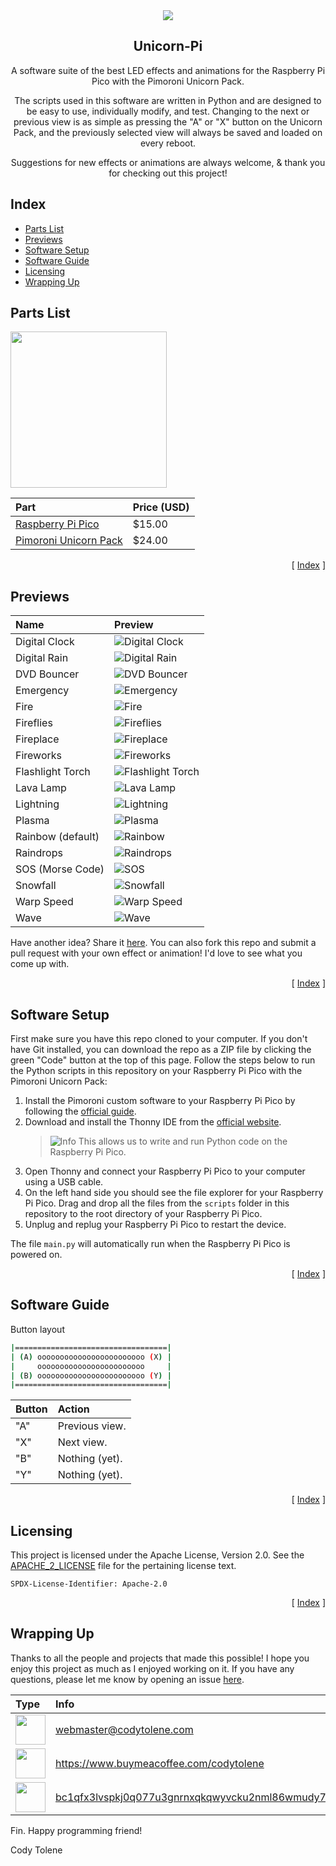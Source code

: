 <div align="center">
  <img align="center" src=".github/images/unicorn-pi.png" />
  <h2 align="center">Unicorn-Pi</h2>
  <p align="center">
    A software suite of the best LED effects and animations for the Raspberry Pi Pico with the Pimoroni Unicorn Pack.
  </p>
  <p align="center">
    The scripts used in this software are written in Python and are designed to be easy to use, individually modify, and test. Changing to the next or previous view is as simple as pressing the "A" or "X" button on the Unicorn Pack, and the previously selected view will always be saved and loaded on every reboot.
  </p>
  <p align="center">
    Suggestions for new effects or animations are always welcome, & thank you for checking out this project!
  </p>
</div>

## Index <a name="index"></a>

- [Parts List](#parts-list)
- [Previews](#previews)
- [Software Setup](#software-setup)
- [Software Guide](#software-guide)
- [Licensing](#licensing)
- [Wrapping Up](#wrapping-up)

<!---------------------------------------------------------------------------->
<!---------------------------------------------------------------------------->
<!---------------------------------------------------------------------------->

## Parts List <a name="parts-list"></a>

<img src=".github/images/intro.jpeg" height="250" />

| Part                                      | Price (USD) |
| :---------------------------------------- | :---------- |
| [Raspberry Pi Pico][url-pi-pico]          | $15.00      |
| [Pimoroni Unicorn Pack][url-unicorn-pack] | $24.00      |

<p align="right">[ <a href="#index">Index</a> ]</p>

<!---------------------------------------------------------------------------->
<!---------------------------------------------------------------------------->
<!---------------------------------------------------------------------------->

## Previews <a name="previews"></a>

| Name              | Preview |
| :---------------- | :---------------------------------------------------------------- |
| Digital Clock     | ![Digital Clock](.github/images/examples/digital-clock.gif)       |
| Digital Rain      | ![Digital Rain](.github/images/examples/digital-rain.gif)         |
| DVD Bouncer       | ![DVD Bouncer](.github/images/examples/dvd-bouncer.gif)           |
| Emergency         | ![Emergency](.github/images/examples/emergency.gif)               |
| Fire              | ![Fire](.github/images/examples/fire.gif)                         |
| Fireflies         | ![Fireflies](.github/images/examples/fireflies.gif)               |
| Fireplace         | ![Fireplace](.github/images/examples/fireplace.gif)               |
| Fireworks         | ![Fireworks](.github/images/examples/fireworks.gif)               |
| Flashlight Torch  | ![Flashlight Torch](.github/images/examples/flashlight-torch.gif) |
| Lava Lamp         | ![Lava Lamp](.github/images/examples/lava-lamp.gif)               |
| Lightning         | ![Lightning](.github/images/examples/lightning.gif)               |
| Plasma            | ![Plasma](.github/images/examples/plasma.gif)                     |
| Rainbow (default) | ![Rainbow](.github/images/examples/rainbow.gif)                   |
| Raindrops         | ![Raindrops](.github/images/examples/raindrops.gif)               |
| SOS (Morse Code)  | ![SOS](.github/images/examples/sos.gif)                           |
| Snowfall          | ![Snowfall](.github/images/examples/snowfall.gif)                 |
| Warp Speed        | ![Warp Speed](.github/images/examples/warp-speed.gif)             |
| Wave              | ![Wave](.github/images/examples/wave.gif)                         |

Have another idea? Share it [here][url-new-issue]. You can also fork this repo and submit a pull request with your own effect or animation! I'd love to see what you come up with.

<p align="right">[ <a href="#index">Index</a> ]</p>

<!---------------------------------------------------------------------------->
<!---------------------------------------------------------------------------->
<!---------------------------------------------------------------------------->

## Software Setup <a name="software-setup"></a>

First make sure you have this repo cloned to your computer. If you don't have Git installed, you can download the repo as a ZIP file by clicking the green "Code" button at the top of this page. Follow the steps below to run the Python scripts in this repository on your Raspberry Pi Pico with the Pimoroni Unicorn Pack:

1. Install the Pimoroni custom software to your Raspberry Pi Pico by following the [official guide][url-pimoroni-pico-guide].
2. Download and install the Thonny IDE from the [official website][url-thonny]. 
   > ![Info][img-info] This allows us to write and run Python code on the Raspberry Pi Pico.
3. Open Thonny and connect your Raspberry Pi Pico to your computer using a USB cable.
4. On the left hand side you should see the file explorer for your Raspberry Pi Pico. Drag and drop all the files from the `scripts` folder in this repository to the root directory of your Raspberry Pi Pico.
5. Unplug and replug your Raspberry Pi Pico to restart the device.

The file `main.py` will automatically run when the Raspberry Pi Pico is powered on.

<p align="right">[ <a href="#index">Index</a> ]</p>

<!---------------------------------------------------------------------------->
<!---------------------------------------------------------------------------->
<!---------------------------------------------------------------------------->

## Software Guide <a name="software-guide"></a>

Button layout

```bash
|==================================|
| (A) oooooooooooooooooooooooo (X) |
|     oooooooooooooooooooooooo     |
| (B) oooooooooooooooooooooooo (Y) |
|==================================|
```

| Button | Action          |
| :----- | :-------------- |
| "A"    | Previous view.  |
| "X"    | Next view.      |
| "B"    | Nothing (yet).  |
| "Y"    | Nothing (yet).  |

<p align="right">[ <a href="#index">Index</a> ]</p>

<!---------------------------------------------------------------------------->
<!---------------------------------------------------------------------------->
<!---------------------------------------------------------------------------->

## Licensing <a name="licensing"></a>

This project is licensed under the Apache License, Version 2.0. See the [APACHE_2_LICENSE](LICENSE) file for the pertaining license text.

`SPDX-License-Identifier: Apache-2.0`

<p align="right">[ <a href="#index">Index</a> ]</p>

<!---------------------------------------------------------------------------->
<!---------------------------------------------------------------------------->
<!---------------------------------------------------------------------------->

## Wrapping Up <a name="wrapping-up"></a>

Thanks to all the people and projects that made this possible! I hope you enjoy this project as much as I enjoyed working on it. If you have any questions, please let me know by opening an issue [here][url-new-issue].

| Type                                                                      | Info                                                                      |
| :------------------------------------------------------------------------ | :------------------------------------------------------------------------ |
| <img width="48" src=".github/images/ng-icons/email.svg" />                | webmaster@codytolene.com                                                  |
| <img width="48" src=".github/images/simple-icons/buymeacoffee.svg" />     | https://www.buymeacoffee.com/codytolene                                   |
| <img width="48" src=".github/images/simple-icons/bitcoin-btc-logo.svg" /> | [bc1qfx3lvspkj0q077u3gnrnxqkqwyvcku2nml86wmudy7yf2u8edmqq0a5vnt][url-btc] |

Fin. Happy programming friend!

Cody Tolene

<!---------------------------------------------------------------------------->
<!---------------------------------------------------------------------------->
<!---------------------------------------------------------------------------->

<!-- IMAGE REFERENCES -->

[img-info]: .github/images/ng-icons/info.svg
[img-warning]: .github/images/ng-icons/warn.svg

<!-- LINK REFERENCES -->

[url-btc]: https://explorer.btc.com/btc/address/bc1qfx3lvspkj0q077u3gnrnxqkqwyvcku2nml86wmudy7yf2u8edmqq0a5vnt
[url-new-issue]: https://github.com/CodyTolene/Unicorn-Pi/issues/new
[url-pi-pico]: https://www.raspberrypi.org/products/raspberry-pi-pico/
[url-pimoroni-pico-guide]: https://learn.pimoroni.com/tutorial/pico/getting-started-with-pico
[url-thonny]: https://thonny.org/
[url-unicorn-pack]: https://shop.pimoroni.com/products/pico-unicorn-pack

<!---------------------------------------------------------------------------->
<!---------------------------------------------------------------------------->
<!---------------------------------------------------------------------------->
